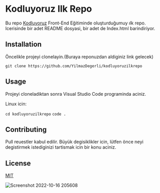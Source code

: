 # Kodluyoruz Ilk Repo

Bu repo [Kodluyoruz](https://www.kodluyoruz.org/) Front-End Eğitiminde oluşturduğumuy ılk repo. Icerisinde bir adet README dosyasi, bir adet de Index.html barindiriyor.

## Installation

Öncelikle projeyi clonelayin.(Buraya reponuzdan aldiginiz link gelecek)

`git clone https://github.com/YilmazDegerli/kodluyoruzilkrepo`


## Usage

Projeyi cloneladiktan sonra Visual Studio Code programinda aciniz.

Linux icin:

`cd kodluyoruzilkrepo`
`code .`

## Contributing

Pull reuestler kabul edilir. Büyük degisiklikler icin, lütfen önce neyi degistirmek istediginizi tartismak icin bir konu aciniz.

## License
[MIT](https://choosealicense.com/licenses/mit/)

![Screenshot 2022-10-16 205608](https://user-images.githubusercontent.com/115919886/196053155-d6099289-afea-4c84-87ef-fca45a54c87a.png)